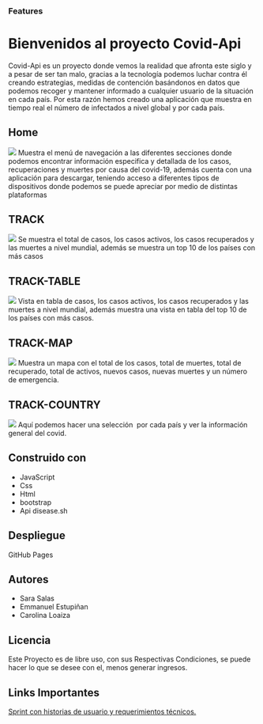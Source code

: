 ### Features

# Bienvenidos al proyecto Covid-Api

Covid-Api es un proyecto donde vemos la realidad que afronta este siglo y a pesar de ser tan malo, gracias a la tecnología podemos luchar contra él creando estrategias, medidas de contención basándonos en datos que podemos recoger y mantener informado a cualquier usuario de la situación en cada país.
Por esta razón hemos creado una aplicación que muestra en tiempo real el número de infectados a nivel global y por cada país.

## Home

![](https://lh3.googleusercontent.com/3gFiKmpDzrJPFhyH9ml24gj9bqlBJwkQ5-0qXEm3pDMqt0DwMC9lrwYuiaAoseTx_522nwej9GDfNo41npPzFTuqu8gyfaILongag9awYCULIHTEB-gBVBFcoiibkIOwejGWZzp0vw7Dg65VSQA3NM1OOK2hjbd0Q2x1737nE6NNvNEtzZJO9RAxalqUDapJ4UzykSFRUbM7vB_xZOqVChHfldtqDUfaw5G3OgvjO9_pYH-npZH1WuGw-Av0X1AfXhE8dnC7twx_UhQ5TAbRDs2GFg2VAbWdoZEoRO1vuRTU9cqBFz8ePW0ebkYVBgyKc-doDg4IYaHwGiI2mBkVYNgM4F0ncn2OWbb0Q_x4E5zQkCR0qMDDtHHHcjKNosVp6BQbKSz1EoUZy5eghCmD_usKY8ZCFM7G3ZUA0_x5rtUggaCIutdE1qfyzpZ52jnhQPlfSLBY9h7a8mgg2JRPUkJdKZ0ZtMWmEq27VwU8GGSC6i7QL9PQRI-uQMKZwONqAYwWql1ywuzjyWtjKEmqCoIuwxjYRc4ZQ-pK4smfIqm_r387KQJkA2hnJB2FXrplpAVsvdBpygOXVZ0OSPowjNUzDXyhXDMx0qmNSQ7Xgpyf-vwHZQRpaHbd-jfF4WFw3193dXxV6NTLyJm3fAjEntdS6n8AWtnQIOaPq4YEM1TpdaTqo2m2vGY2KympUCgHiliBgvqZgyxVQzFs452g_OE=w1235-h656-no?authuser=0)
Muestra el menú de navegación a las diferentes secciones donde podemos encontrar información especifica y detallada de los casos, recuperaciones y muertes por causa del covid-19, además cuenta con una aplicación para descargar, teniendo acceso a diferentes tipos de dispositivos donde podemos se puede apreciar por medio de distintas plataformas

## TRACK

![](https://lh3.googleusercontent.com/sPbrxOsGSdyoZFenI73xp5ugNxEZWe5doxrWw5W4prZG1bY6EwG94PJpuoarZuo_H6a6_Glgn0LRqM0DgoJNugmRF8r-eDjw6T1g8GE5fpIIzf24zkURd-rPH9RS0825bFwMfvJ9-YN5TeAceic5Zv68NsPNhVylDZL8nfh4aLQ-iEe3cybOzNS4lpcCDM1nleiOhAwFwbYCxwFz1WjmjObD5cMy-Oj88miPm6m7498HQn8uw6TsKwIILVlDxTosOdBw0mK1oK2WMvpKN80oKIMTYLbsAp65LYFFONhHnhgW0WilWX0RgItw528ZXQVuLrtgz5SshCCSLgCLfuvsNiRklNPC-JEOgCc1veRQ5hanHSzx_hOUTxqgpquIVJ7Xn-ehF0eXGfs-m7XJ5yxifbxJoURkwNlqntvUZBDLoYx29jygonCMCI1NXHG9UI4A0mFAZ5jg-EmTt4PLHMcKaT3cLBjWO2A1RapTYRmZrH2_-8r4azuTwf0oFpKxCo0jQ0z2PU0Qwq3j60cVgw7FKaA8arRLd6r6rhMo41jUKYoE3jrClNmyOqMZxLvqd5xE3_geEI4Oc3vJEtewPHgvz4ZBn_K_eKSVTF_Tq-eoLHDsa_ufjtAnFc5ev5bjGAqhXDgYPoU8G7E5qpa48QY3to3hr0tqgAP5mD_bFYCEzlPJG0tdhH5b-R_IeYanU9uxFeIzqEoqseA7b4YhSjkEFmY=w1235-h656-no?authuser=0)
Se muestra el total de casos, los casos activos, los casos recuperados y las muertes a nivel mundial, además se muestra un top 10 de los países con más casos

## TRACK-TABLE

![](https://lh3.googleusercontent.com/QLnaGcx1d7W3SUsoFhUH_U2ripP2KWR7bH9mQAV98zOTREKDuUoLnGmmEK8hqh9alhtsnYR64wwaP9P2l4hkBt_HxUTL5yWcjO4hpCeZnCuPRAou56jovDrRDuP2uZgGQMARvyPZqxpGW6YM77DsGsQzYiFnl_1-KEG_9cxl7BlWb-WZe6_8aOcr7YWkHHH7VnMR22aS55Yn3Woxufv9rGPqVH5UXwjIfF9lEpWdkDV7oF4ZfejGP5mTnvR9AAQQ20MFZYDhxHK8dtfK1B4lOBLXCyX8HEeY_8srLPqI7Ea9tpTUOr0O_Pvtf7T4Khk76jaxlWbjuo6Kk64tp-xUvdOkhOsvp7kqP8wHbEq-s6fp2m-zqGDlS2AD-Z41L5LZwJH2Gf2ToCaaernV9CCeJ4duGlzTOxrxqpe358VlhpaGZFBOYv-8dt578J6TFRtHk84peFBO4tddtU-9Ua96RGrtzxu4fmr4QtCgJvVDh_cCVMfLd3vXRLW4Izt_sQPiUMAgVtBSNfoAtT4-bTO2dxJYdf5mQ_ieby5kwk7y8NdBEjwVaF3vDFwyT_ocJk1111cs95zg1dpSku0i4nvgkT5hgdvUmebOXRiwqQEn6bsTfCDtdu8D4GEiOF8vtRfuO0JDhZ9sDjmA1vUlAyFIVSaC1mYaqURBNkOAgKX3FxB7pvtFOSCAJwZceJRPkOuHLEG5J3n73B6I-tVDKtR_n_s=w1235-h656-no?authuser=0)
Vista en tabla de casos, los casos activos, los casos recuperados y las muertes a nivel mundial, además muestra una vista en tabla del top 10 de los países con más casos.

## TRACK-MAP

![](https://lh3.googleusercontent.com/MDlvYaV9ue5DYsEMmZHh1u8_ytnSbBDbsaOHnXO4j8-rGsQRjOePhgtKvFNtSKOmTBZQc-CAiTtNWV5VCAjec6RiY9iku5fTEfTHByYtFqSUnGY0Mqb5w-3tXDsyrQDwt7cAaQkO0ToLL9Dbykc7Za7ZbH6RKvGK1jo-fmPopp8qgjtEJ11KAIlYCTuguUNqrWSAfOx2wr7LtORzT2KeWFpXSNu4bc6hv1qDcNqgsccFUMugJ98TnTGBXYCKy8V5bVvIH3LpAIpS8hQ4Qn57uP5Hw5Unzgcy37iMMRETJyghC53UI1djbg1IgGVZmbu8L16-SOPBUATzKyemq5PMjTk8_X2fnWct8QSctTJZeHLie550se3w24JG1lv1X3r9Sbvov-TdUjoEwe9cryCuR9H527wg44rYh8nRBqY8MXkIfTNHgyjS-XaW-0mxBKzNFLaWICzbultbU2-zc2x7LQS4u1xNQDZiLVjx5FD41EgRfhU2qJk8TcBp6H01m64R0o_WTpVay-EOe8MHLmsvS17QZfP8X4bFyEBa9mZGclOYkNYpdIthq-0zXzAtKGVp3U25LcT4SWntIDBUZ2vFIUrNGEku0KQk0_1LfJqMtuYWGWx6tvh5pViHXRl1wnbc8OGmEcUBnCamDE2NdASXQzsb8UzTnKNMmw2pGvQmgl96y1Sl8ewJ3XtYSIXyqg54nxbNg0nYCDHO7tZ-KjMEeZw=w1345-h643-no?authuser=0)
Muestra un mapa con el total de los casos, total de muertes, total de recuperado, total de activos, nuevos casos, nuevas muertes y un número de emergencia.

## TRACK-COUNTRY

![](https://lh3.googleusercontent.com/Yh4dUwnjL8msIKkipS1N-A2ruvCjVhVHHcXsZRCxY2Uey0y_niuoq2G-KZHB3vjqolQytT8q4WbIO-eSzugXQYVL7zTVYchaz9lUVfu3RD3SA14FOhU3_mdHGJo-iHWlf3J-PDy6tm3qOP9yzQnKGgm6uv8vdBgJtBJhD4o8TIuhX3mFRxMFmAgaQpoP2sI-078afGfhPwSiS9MeHdvElVQsNm9tsvP_wTxZKsfx5RfvLXjjNkrm1s5OFFef9bCcpK30yu0e7bEb75BO_FUL4UO1CIcVQR0kXPl4J5Bx4lVr3_anwwKLGkdCVMWTZn1iF5Iz-jUIw39kFtgWGsih2i-YyM46ol77kK20GZTm3fMgemis4Xwy0bTQJaKB0LL8gl14r-sxipdHyC_vXLVJcGtlkaaBJ8tmahKhmI2fyfJhNP51AHWv89cB-yw-kQ0V_duHnhMB0NkILbVoO4LS8k8NDVTzHiPsvF7Xo8G-Gp_N3zHJNJ7zMwf77BS0ss5V_pT-5uGkjjDQjz4gEiAd1elHFW0mmaZhIfulq6n22P1ItkYeuCk9kiNOxncEwZDLk1ImzIM5WEs24l9B3kMAI0xPw6rszO8-fpBv6MKOctvJEcI_6sRILbl2rgivDRv1hsEyaTv5lXWSBpxn8GSupnpAjPU-SV0ZlhnhqFXIBTY3p6rGEqX39fptemaMHaislkXjguSXdF0i_TdZXfkvKpM=w1355-h656-no?authuser=0)
Aquí podemos hacer una selección  por cada país y ver la información general del covid.

## Construido con

- JavaScript
- Css
- Html
- bootstrap
- Api disease.sh

## Despliegue

GitHub Pages

## Autores

- Sara Salas
- Emmanuel Estupiñan
- Carolina Loaiza

## Licencia

Este Proyecto es de libre uso, con sus Respectivas Condiciones, se puede hacer lo que se desee con el, menos generar ingresos.

## Links Importantes

[Sprint con historias de usuario y requerimientos técnicos.](https://sara-salas.atlassian.net/jira/software/projects/DC/boards/2/backlog)
